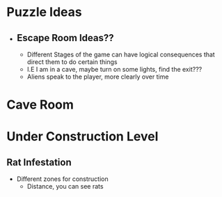 # Puzzle Ideas
- ## Escape Room Ideas??
    - Different Stages of the game can have logical consequences that direct them to do certain things
    - I.E I am in a cave, maybe turn on some lights, find the exit???
    - Aliens speak to the player, more clearly over time

# Cave Room
## 

# Under Construction Level
## Rat Infestation
- Different zones for construction
    - Distance, you can see rats

